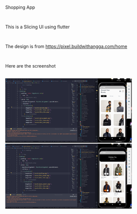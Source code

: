 Shopping App

<br>

This is a Slicing UI using flutter

<br>

The design is from https://pixel.buildwithangga.com/home

<br>

Here are the screenshot

<br>

<img src="https://github.com/dyavas21/Shopping-App/blob/main/1.png" width="400" /> 
<br>
<img src="https://github.com/dyavas21/Shopping-App/blob/main/2.png" width="400" />
